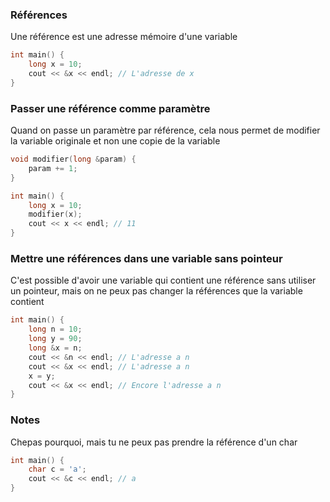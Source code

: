 ### Références
Une référence est une adresse mémoire d'une variable
```cpp
int main() {
    long x = 10;
    cout << &x << endl; // L'adresse de x
}
```

### Passer une référence comme paramètre
Quand on passe un paramètre par référence, cela nous permet de modifier la variable originale et non une copie de la variable
```cpp
void modifier(long &param) {
    param += 1;
}

int main() {
    long x = 10;
    modifier(x);
    cout << x << endl; // 11
}
```

### Mettre une références dans une variable sans pointeur
C'est possible d'avoir une variable qui contient une référence sans utiliser un pointeur, mais on ne peux pas changer la références que la variable contient
```cpp
int main() {
    long n = 10;
    long y = 90;
    long &x = n;
    cout << &n << endl; // L'adresse a n
    cout << &x << endl; // L'adresse a n
    x = y;
    cout << &x << endl; // Encore l'adresse a n
}
```

### Notes
Chepas pourquoi, mais tu ne peux pas prendre la référence d'un char
```cpp
int main() {
    char c = 'a';
    cout << &c << endl; // a
}
```
